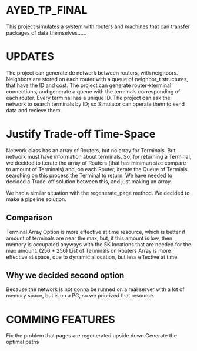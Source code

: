 # AYED_TP_FINAL

This project simulates a system with routers and machines that can transfer
packages of data themselves......

# UPDATES

The project can generate de network between routers, with neighbors. Neighbors are stored on each
router with a queue of neighbor_t structures, that have the ID and cost.
The project can generate router->terminal connections, and generate a queue with
the terminals corresponding of each router. Every terminal has a unique ID.
The project can ask the network to search terminals by ID; so Simulator can operate them
to send data and recieve them.


# Justify Trade-off Time-Space

Network class has an array of Routers, but no array for Terminals.
But network must have information about terminals. So, for returning a Terminal, we decided to iterate the array of Routers (that has minimun size compare to amount of Terminals) and, on each Router, iterate the Queue of Termials, searching on this process
the Terminal to return.
We have needed to decided a Trade-off solution between this, and just making an array.

We had a similar situation with the regenerate_page method. We decided to make a pipeline solution.

## Comparison
  Terminal Array Option is more effective at time resource, which is better if amount of
  terminals are near the max, but, if this amount is low, then memory is occupated anyways
  with the 5K locations that are needed for the max amount. (256 * 256)
  List of Terminals on Routers Array is more effective at space, due to dynamic allocation, but less effective at time.

## Why we decided second option
  Because the network is not gonna be runned on a real server with a lot of memory space,
  but is on a PC, so we priorized that resource.




# COMMING FEATURES

Fix the problem that pages are regenerated upside down
Generate the optimal paths



